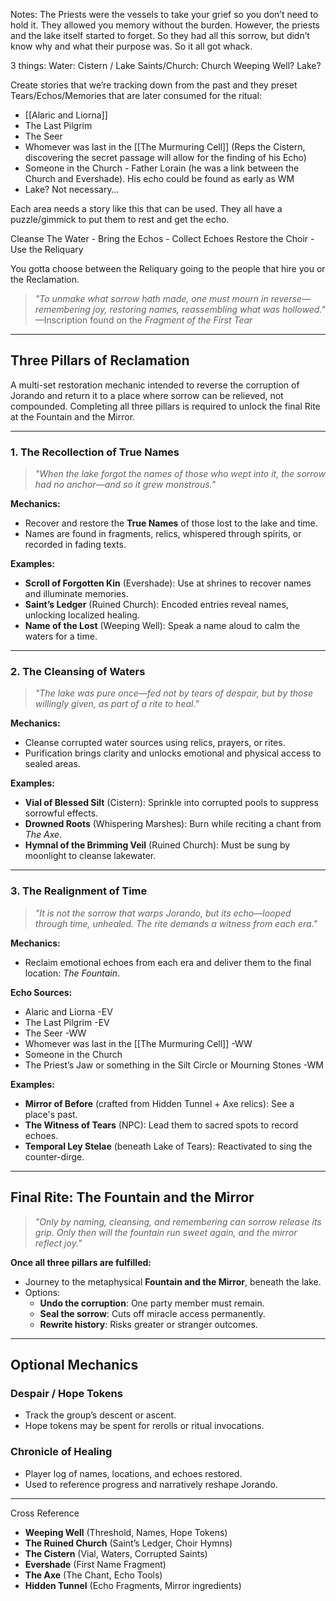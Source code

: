 
Notes: The Priests were the vessels to take your grief so you don’t need to hold it. They allowed you memory without the burden. However, the priests and the lake itself started to forget. So they had all this sorrow, but didn’t know why and what their purpose was. So it all got whack.

3 things:
Water: Cistern / Lake
Saints/Church: Church
Weeping Well?
Lake?

Create stories that we’re tracking down from the past and they preset Tears/Echos/Memories that are later consumed for the ritual:
 * [[Alaric and Liorna]]
 * The Last Pilgrim
 * The Seer
 * Whomever was last in the [[The Murmuring Cell]] (Reps the Cistern, discovering the secret passage will allow for the finding of his Echo)
 * Someone in the Church - Father Lorain (he was a link between the Church and Evershade). His echo could be found as early as WM
 * Lake? Not necessary… 

Each area needs a story like this that can be used. They all have a puzzle/gimmick to put them to rest and get the echo.

Cleanse The Water - 
Bring the Echos - Collect Echoes
Restore the Choir - Use the Reliquary

You gotta choose between the Reliquary going to the people that hire you or the Reclamation.


> _"To unmake what sorrow hath made, one must mourn in reverse—remembering joy, restoring names, reassembling what was hollowed."_
> —Inscription found on the *Fragment of the First Tear*

---

## Three Pillars of Reclamation

A multi-set restoration mechanic intended to reverse the corruption of Jorando and return it to a place where sorrow can be relieved, not compounded. Completing all three pillars is required to unlock the final Rite at the Fountain and the Mirror.

---

### 1. **The Recollection of True Names**

> _"When the lake forgot the names of those who wept into it, the sorrow had no anchor—and so it grew monstrous."_

**Mechanics:**
- Recover and restore the **True Names** of those lost to the lake and time.
- Names are found in fragments, relics, whispered through spirits, or recorded in fading texts.

**Examples:**
- **Scroll of Forgotten Kin** (Evershade): Use at shrines to recover names and illuminate memories.
- **Saint’s Ledger** (Ruined Church): Encoded entries reveal names, unlocking localized healing.
- **Name of the Lost** (Weeping Well): Speak a name aloud to calm the waters for a time.

---

### 2. **The Cleansing of Waters**

> _"The lake was pure once—fed not by tears of despair, but by those willingly given, as part of a rite to heal."_

**Mechanics:**
- Cleanse corrupted water sources using relics, prayers, or rites.
- Purification brings clarity and unlocks emotional and physical access to sealed areas.

**Examples:**
- **Vial of Blessed Silt** (Cistern): Sprinkle into corrupted pools to suppress sorrowful effects.
- **Drowned Roots** (Whispering Marshes): Burn while reciting a chant from *The Axe*.
- **Hymnal of the Brimming Veil** (Ruined Church): Must be sung by moonlight to cleanse lakewater.

---

### 3. **The Realignment of Time**

> _"It is not the sorrow that warps Jorando, but its echo—looped through time, unhealed. The rite demands a witness from each era."_

**Mechanics:**
- Reclaim emotional echoes from each era and deliver them to the final location: *The Fountain*.

**Echo Sources:**
 * Alaric and Liorna -EV
 * The Last Pilgrim -EV
 * The Seer -WW
 * Whomever was last in the [[The Murmuring Cell]] -WW
 * Someone in the Church
 * The Priest’s Jaw or something in the Silt Circle or Mourning Stones -WM

**Examples:**
- **Mirror of Before** (crafted from Hidden Tunnel + Axe relics): See a place's past.
- **The Witness of Tears** (NPC): Lead them to sacred spots to record echoes.
- **Temporal Ley Stelae** (beneath Lake of Tears): Reactivated to sing the counter-dirge.

---

##  Final Rite: The Fountain and the Mirror

> _"Only by naming, cleansing, and remembering can sorrow release its grip. Only then will the fountain run sweet again, and the mirror reflect joy."_

**Once all three pillars are fulfilled:**
- Journey to the metaphysical **Fountain and the Mirror**, beneath the lake.
- Options:
  - **Undo the corruption**: One party member must remain.
  - **Seal the sorrow**: Cuts off miracle access permanently.
  - **Rewrite history**: Risks greater or stranger outcomes.

---

##  Optional Mechanics

### **Despair / Hope Tokens**
- Track the group’s descent or ascent.
- Hope tokens may be spent for rerolls or ritual invocations.

### **Chronicle of Healing**
- Player log of names, locations, and echoes restored.
- Used to reference progress and narratively reshape Jorando.

---

Cross Reference
- **Weeping Well** (Threshold, Names, Hope Tokens)
- **The Ruined Church** (Saint’s Ledger, Choir Hymns)
- **The Cistern** (Vial, Waters, Corrupted Saints)
- **Evershade** (First Name Fragment)
- **The Axe** (The Chant, Echo Tools)
- **Hidden Tunnel** (Echo Fragments, Mirror ingredients)


